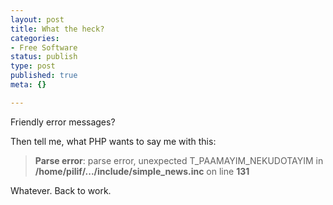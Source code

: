 ```yaml
---
layout: post
title: What the heck?
categories:
- Free Software
status: publish
type: post
published: true
meta: {}

---
```

<p>Friendly error messages?</p>
<p>Then tell me, what PHP wants to say me with this:</p>
<blockquote>
<b>Parse error</b>:  parse error, unexpected T_PAAMAYIM_NEKUDOTAYIM in <b>/home/pilif/.../include/simple_news.inc</b> on line <b>131</b><br /></blockquote>
<p>Whatever. Back to work.</p>

